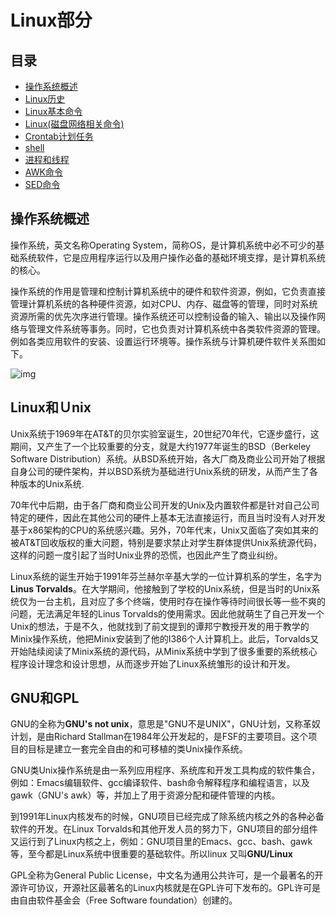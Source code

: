 # Linux部分

## 目录

* [操作系统概述](https://github.com/xianyunyh/PHP-Interview/tree/master/Linux#操作系统概述)
* [Linux历史](https://github.com/xianyunyh/PHP-Interview/tree/master/Linux#gnu和gpl)
* [Linux基本命令](https://github.com/xianyunyh/PHP-Interview/blob/master/Linux/Linux命令.md)
* [Linux\(磁盘网络相关命令\)](https://github.com/xianyunyh/PHP-Interview/blob/master/Linux/Linux命令2.md)
* [Crontab计划任务](https://github.com/xianyunyh/PHP-Interview/blob/master/Linux/crontab.md)
* [shell](https://github.com/xianyunyh/PHP-Interview/blob/master/Linux/shell.md)
* [进程和线程](https://github.com/xianyunyh/PHP-Interview/blob/master/Linux/shell.md)
* [AWK命令](https://github.com/xianyunyh/PHP-Interview/blob/master/Linux/AWK练习.md)
* [SED命令](https://github.com/xianyunyh/PHP-Interview/blob/master/Linux/Sed练习.md)

## 操作系统概述

操作系统，英文名称Operating System，简称OS，是计算机系统中必不可少的基础系统软件，它是应用程序运行以及用户操作必备的基础环境支撑，是计算机系统的核心。

​ 操作系统的作用是管理和控制计算机系统中的硬件和软件资源，例如，它负责直接管理计算机系统的各种硬件资源，如对CPU、内存、磁盘等的管理，同时对系统资源所需的优先次序进行管理。操作系统还可以控制设备的输入、输出以及操作网络与管理文件系统等事务。同时，它也负责对计算机系统中各类软件资源的管理。例如各类应用软件的安装、设置运行环境等。操作系统与计算机硬件软件关系图如下。

![img](https://images2015.cnblogs.com/blog/1066162/201611/1066162-20161130112310443-1027054412.png)

## Linux和Ｕnix

Unix系统于1969年在AT&T的贝尔实验室诞生，20世纪70年代，它逐步盛行，这期间，又产生了一个比较重要的分支，就是大约1977年诞生的BSD（Berkeley Software Distribution）系统。从BSD系统开始，各大厂商及商业公司开始了根据自身公司的硬件架构，并以BSD系统为基础进行Unix系统的研发，从而产生了各种版本的Unix系统.

70年代中后期，由于各厂商和商业公司开发的Unix及内置软件都是针对自己公司特定的硬件，因此在其他公司的硬件上基本无法直接运行，而且当时没有人对开发基于x86架构的CPU的系统感兴趣。另外，70年代末，Unix又面临了突如其来的被AT&T回收版权的重大问题，特别是要求禁止对学生群体提供Unix系统源代码，这样的问题一度引起了当时Unix业界的恐慌，也因此产生了商业纠纷。

Linux系统的诞生开始于1991年芬兰赫尔辛基大学的一位计算机系的学生，名字为**Linus Torvalds**。在大学期间，他接触到了学校的Unix系统，但是当时的Unix系统仅为一台主机，且对应了多个终端，使用时存在操作等待时间很长等一些不爽的问题，无法满足年轻的Linus Torvalds的使用需求。因此他就萌生了自己开发一个Unix的想法，于是不久，他就找到了前文提到的谭邦宁教授开发的用于教学的Minix操作系统，他把Minix安装到了他的I386个人计算机上。此后，Torvalds又开始陆续阅读了Minix系统的源代码，从Minix系统中学到了很多重要的系统核心程序设计理念和设计思想，从而逐步开始了Linux系统雏形的设计和开发。

## GNU和GPL

GNU的全称为**GNU's not unix**，意思是"GNU不是UNIX"，GNU计划，又称革奴计划，是由Richard Stallman在1984年公开发起的，是FSF的主要项目。这个项目的目标是建立一套完全自由的和可移植的类Unix操作系统。

​ GNU类Unix操作系统是由一系列应用程序、系统库和开发工具构成的软件集合，例如：Emacs编辑软件、gcc编译软件、bash命令解释程序和编程语言，以及gawk（GNU's awk）等，并加上了用于资源分配和硬件管理的内核。

​ 到1991年Linux内核发布的时候，GNU项目已经完成了除系统内核之外的各种必备软件的开发。在Linux Torvalds和其他开发人员的努力下，GNU项目的部分组件又运行到了Linux内核之上，例如：GNU项目里的Emacs、gcc、bash、gawk等，至今都是Linux系统中很重要的基础软件。所以linux 又叫**GNU/Linux**

GPL全称为General Public License，中文名为通用公共许可，是一个最著名的开源许可协议，开源社区最著名的Linux内核就是在GPL许可下发布的。GPL许可是由自由软件基金会（Free Software foundation）创建的。

